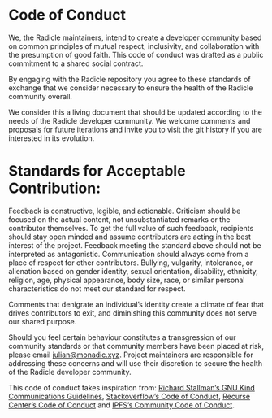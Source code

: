 # Code of Conduct

We, the Radicle maintainers, intend to create a developer community based on common principles of mutual respect, inclusivity, and collaboration with the presumption of good faith. This code of conduct was drafted as a public commitment to a shared social contract.

By engaging with the Radicle repository you agree to these standards of exchange that we consider necessary to ensure the health of the Radicle community overall.

We consider this a living document that should be updated according to the needs of the Radicle developer community. We welcome comments and proposals for future iterations and invite you to visit the git history if you are interested in its evolution.

# Standards for Acceptable Contribution:

Feedback is constructive, legible, and actionable. Criticism should be focused on the actual content, not unsubstantiated remarks or the contributor themselves.
To get the full value of such feedback, recipients should stay open minded and assume contributors are acting in the best interest of the project. Feedback meeting the standard above should not be interpreted as antagonistic.
Communication should always come from a place of respect for other contributors. Bullying, vulgarity, intolerance, or alienation based on gender identity, sexual orientation, disability, ethnicity, religion, age, physical appearance, body size, race, or similar personal characteristics do not meet our standard for respect.

Comments that denigrate an individual’s identity create a climate of fear that drives contributors to exit, and diminishing this community does not serve our shared purpose.

Should you feel certain behaviour constitutes a transgression of our community standards or that community members have been placed at risk, please email <julian@monadic.xyz>. Project maintainers are responsible for addressing these concerns and will use their discretion to secure the health of the Radicle developer community.

This code of conduct takes inspiration from: [Richard Stallman’s GNU Kind Communications Guidelines](https://www.gnu.org/philosophy/kind-communication.html), [Stackoverflow’s Code of Conduct](https://stackoverflow.com/conduct), [Recurse Center’s Code of Conduct](https://www.recurse.com/code-of-conduct) and [IPFS’s Community Code of Conduct](https://github.com/ipfs/community/blob/master/code-of-conduct.md).
